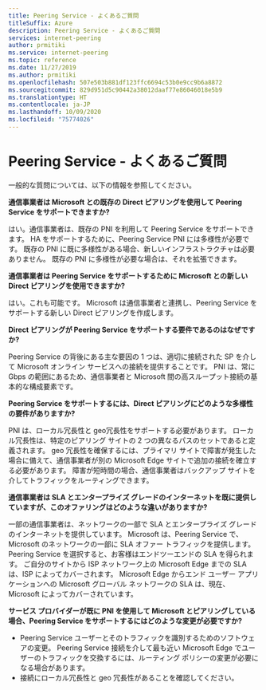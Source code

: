 ```yaml
---
title: Peering Service - よくあるご質問
titleSuffix: Azure
description: Peering Service - よくあるご質問
services: internet-peering
author: prmitiki
ms.service: internet-peering
ms.topic: reference
ms.date: 11/27/2019
ms.author: prmitiki
ms.openlocfilehash: 507e503b881df123ffc6694c53b0e9cc9b6a8872
ms.sourcegitcommit: 829d951d5c90442a38012daaf77e86046018e5b9
ms.translationtype: HT
ms.contentlocale: ja-JP
ms.lasthandoff: 10/09/2020
ms.locfileid: "75774026"
---
```

# <a name="peering-service---faqs"></a>Peering Service - よくあるご質問

一般的な質問については、以下の情報を参照してください。

**通信事業者は Microsoft との既存の Direct ピアリングを使用して Peering Service をサポートできますか?**

はい。通信事業者は、既存の PNI を利用して Peering Service をサポートできます。 HA をサポートするために、Peering Service PNI には多様性が必要です。 既存の PNI に既に多様性がある場合、新しいインフラストラクチャは必要ありません。 既存の PNI に多様性が必要な場合は、それを拡張できます。

**通信事業者は Peering Service をサポートするために Microsoft との新しい Direct ピアリングを使用できますか?**

はい。これも可能です。 Microsoft は通信事業者と連携し、Peering Service をサポートする新しい Direct ピアリングを作成します。  

**Direct ピアリングが Peering Service をサポートする要件であるのはなぜですか?**

Peering Service の背後にある主な要因の 1 つは、適切に接続された SP を介して Microsoft オンライン サービスへの接続を提供することです。 PNI は、常に Gbps の範囲にあるため、通信事業者と Microsoft 間の高スループット接続の基本的な構成要素です。

**Peering Service をサポートするには、Direct ピアリングにどのような多様性の要件がありますか?**

PNI は、ローカル冗長性と geo冗長性をサポートする必要があります。 ローカル冗長性は、特定のピアリング サイトの 2 つの異なるパスのセットであると定義されます。 geo 冗長性を確保するには、プライマリ サイトで障害が発生した場合に備えて、通信事業者が別の Microsoft Edge サイトで追加の接続を確立する必要があります。 障害が短時間の場合、通信事業者はバックアップ サイトを介してトラフィックをルーティングできます。

**通信事業者は SLA とエンタープライズ グレードのインターネットを既に提供していますが、このオファリングはどのような違いがありますか?**

一部の通信事業者は、ネットワークの一部で SLA とエンタープライズ グレードのインターネットを提供しています。 Microsoft は、Peering Service で、Microsoft のネットワークの一部に SLA オファー トラフィックを提供します。 Peering Service を選択すると、お客様はエンドツーエンドの SLA を得られます。 ご自分のサイトから ISP ネットワーク上の Microsoft Edge までの SLA は、ISP によってカバーされます。 Microsoft Edge からエンド ユーザー アプリケーションへの Microsoft グローバル ネットワークの SLA は、現在、Microsoft によってカバーされています。

**サービス プロバイダーが既に PNI を使用して Microsoft とピアリングしている場合、Peering Service をサポートするにはどのような変更が必要ですか?**

* Peering Service ユーザーとそのトラフィックを識別するためのソフトウェアの変更。 Peering Service 接続を介して最も近い Microsoft Edge でユーザーのトラフィックを交換するには、ルーティング ポリシーの変更が必要になる場合があります。
* 接続にローカル冗長性と geo 冗長性があることを確認してください。
